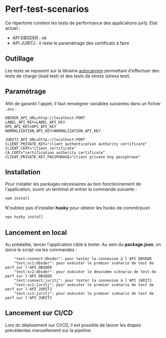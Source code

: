 # Perf-test-scenarios

Ce répertoire contient les tests de performance des applications juritj.
Etat actuel : 
- API DBSDER : ok 
- API JURITJ : il reste le paramétrage des certificats à faire

## Outillage

Les tests se reposent sur la librairie [autocannon](https://github.com/mcollina/autocannon) permettant d'effectuer des tests de charge (load test) et des tests de stress (stress test).

## Paramétrage

Afin de garantir l'appel, il faut renseigner variables suivantes dans un fichier `.env` :
````
DBSDER_API_URL=http://localhost:PORT
LABEL_API_KEY=LABEL_API_KEY
OPS_API_KEY=OPS_API_KEY
NORMALIZATION_API_KEY=NORMALIZATION_API_KEY

JURITJ_API_URL=http://localhost:PORT
CLIENT_PRIVATE_KEY="client authentication authority certificate"
CLIENT_CERT="client certificate"
CA_CERT="certification authority certificate"
CLIENT_PRIVATE_KEY_PASSPHRASE="client private key passphrase"
````

## Installation 

Pour installer les packages nécessaires au bon fonctionnement de l'application, ouvrir un terminal et entrer la commande suivante : 
```bash
npm install
```  
N'oubliez pas d'installer **husky** pour obtenir les hooks de commit/push
```bash
npx husky install
```

## Lancement en local

Au préalable, lancer l'application cible à tester. 
Au sein du **package.json**, on lance le script via les commandes :

```
    "test:connect:dbsder": pour tester la connexion à l'API DBSDER
    "test:sc1:dbsder": pour exécuter le premier scénario de test de perf sur l'API DBSDER
    "test:sc2:dbsder": pour exécuter le deuxième scénario de test de perf sur l'API DBSDER
    "test:connect:juritj": pour tester la connexion à l'API JURITJ
    "test:sc1:juritj": pour exécuter le premier scénario de test de perf sur l'API JURITJ
    "test:sc2:juritj": pour exécuter le premier scénario de test de perf sur l'API JURITJ
```

## Lancement sur CI/CD

Lors du déploiement sur CI/CD, il est possible de lancer les étapes précédentes manuellement sur la pipeline. 
